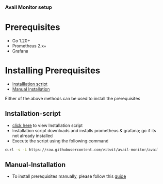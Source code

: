 ### Avail Monitor setup

# Prerequisites

- Go 1.20+
- Prometheus 2.x+
- Grafana

# Installing Prerequisites

- [Installlation script](#Installation-script)
- [Manual Installation](#Manual-Installation)

Either of the above methods can be used to install the prerequisites

## Installation-script

- [click here](./scripts/prerequisites.sh) to view Installation script
- Installation script downloads and installs prometheus & grafana; go if its not already installed
- Execute the script using the following command

```bash
curl -s -L https://raw.githubusercontent.com/vitwit/avail-monitor/avail-develop/scripts/prerequisites.sh 
```

## Manual-Installation

- To install prerequisites manually, please follow this [guide](./docs/prerequisite_manual.md)




